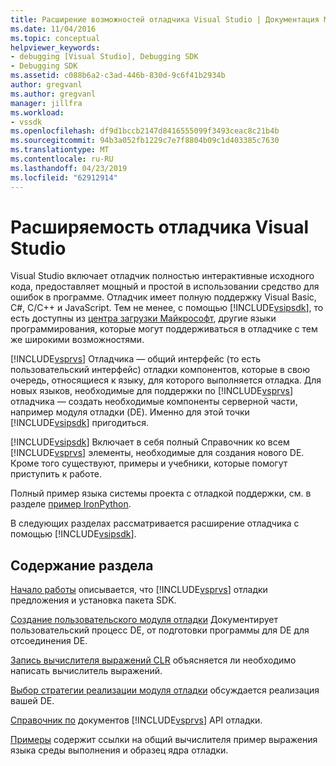 ```yaml
---
title: Расширение возможностей отладчика Visual Studio | Документация Майкрософт
ms.date: 11/04/2016
ms.topic: conceptual
helpviewer_keywords:
- debugging [Visual Studio], Debugging SDK
- Debugging SDK
ms.assetid: c088b6a2-c3ad-446b-830d-9c6f41b2934b
author: gregvanl
ms.author: gregvanl
manager: jillfra
ms.workload:
- vssdk
ms.openlocfilehash: df9d1bccb2147d8416555099f3493ceac8c21b4b
ms.sourcegitcommit: 94b3a052fb1229c7e7f8804b09c1d403385c7630
ms.translationtype: MT
ms.contentlocale: ru-RU
ms.lasthandoff: 04/23/2019
ms.locfileid: "62912914"
---
```

# <a name="visual-studio-debugger-extensibility"></a>Расширяемость отладчика Visual Studio
Visual Studio включает отладчик полностью интерактивные исходного кода, предоставляет мощный и простой в использовании средство для ошибок в программе. Отладчик имеет полную поддержку Visual Basic, C#, C/C++ и JavaScript. Тем не менее, с помощью [!INCLUDE[vsipsdk](../../extensibility/includes/vsipsdk_md.md)], то есть доступны из [центра загрузки Майкрософт](http://go.microsoft.com/fwlink/?LinkId=214453), другие языки программирования, которые могут поддерживаться в отладчике с тем же широкими возможностями.

 [!INCLUDE[vsprvs](../../code-quality/includes/vsprvs_md.md)] Отладчика — общий интерфейс (то есть пользовательский интерфейс) отладки компонентов, которые в свою очередь, относящиеся к языку, для которого выполняется отладка. Для новых языков, необходимые для поддержки по [!INCLUDE[vsprvs](../../code-quality/includes/vsprvs_md.md)] отладчика — создать необходимые компоненты серверной части, например модуля отладки (DE). Именно для этой точки [!INCLUDE[vsipsdk](../../extensibility/includes/vsipsdk_md.md)] пригодиться.

 [!INCLUDE[vsipsdk](../../extensibility/includes/vsipsdk_md.md)] Включает в себя полный Справочник ко всем [!INCLUDE[vsprvs](../../code-quality/includes/vsprvs_md.md)] элементы, необходимые для создания нового DE. Кроме того существуют, примеры и учебники, которые помогут приступить к работе.

 Полный пример языка системы проекта с отладкой поддержки, см. в разделе [пример IronPython](https://www.microsoft.com/download/details.aspx?id=55984).

 В следующих разделах рассматривается расширение отладчика с помощью [!INCLUDE[vsipsdk](../../extensibility/includes/vsipsdk_md.md)].

## <a name="in-this-section"></a>Содержание раздела
 [Начало работы](../../extensibility/debugger/getting-started-with-debugger-extensibility.md) описывается, что [!INCLUDE[vsprvs](../../code-quality/includes/vsprvs_md.md)] отладки предложения и установка пакета SDK.

 [Создание пользовательского модуля отладки](../../extensibility/debugger/creating-a-custom-debug-engine.md) Документирует пользовательский процесс DE, от подготовки программы для DE для отсоединения DE.

 [Запись вычислителя выражений CLR](../../extensibility/debugger/writing-a-common-language-runtime-expression-evaluator.md) объясняется ли необходимо написать вычислитель выражений.

 [Выбор стратегии реализации модуля отладки](../../extensibility/debugger/choosing-a-debug-engine-implementation-strategy.md) обсуждается реализация вашей DE.

 [Справочник по](../../extensibility/debugger/reference/reference-visual-studio-debugging-apis.md) документов [!INCLUDE[vsprvs](../../code-quality/includes/vsprvs_md.md)] API отладки.

 [Примеры](../../extensibility/debugger/visual-studio-debugging-samples.md) содержит ссылки на общий вычислителя пример выражения языка среды выполнения и образец ядра отладки.
